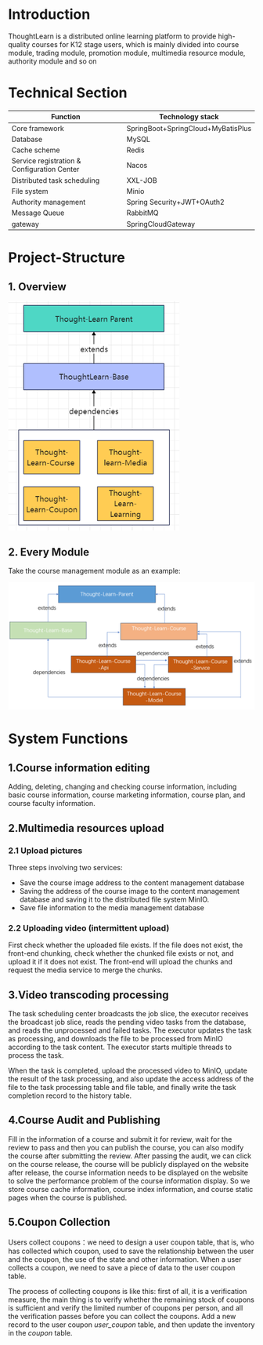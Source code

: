 # Introduction
ThoughtLearn is a distributed online learning platform to provide high-quality courses for K12 stage users, which is mainly divided into course module, trading module, promotion module, multimedia resource module, authority module and so on


# Technical Section

| Function |Technology stack                   | 
|--|------------------------------------|
| Core framework | SpringBoot+SpringCloud+MyBatisPlus |         
| Database | MySQL                              |      
| Cache scheme| Redis                              |         
| Service registration & Configuration Center | Nacos                              |
| Distributed task scheduling | XXL-JOB                            |         
| File system | Minio                              |         
| Authority management | Spring Security+JWT+OAuth2         |         
| Message Queue | RabbitMQ                           |   
| gateway | SpringCloudGateway                 |  

# Project-Structure

## 1. Overview

<img src="asset/image-20230818102134677.png" alt="image-20210721185923635" style="zoom:80%;" />

## 2. Every Module

Take the course management module as an example:

<img src="asset/image-20230818104650170.png" alt="image-20210721185923635" style="zoom:80%;" />

# System Functions

## 1.Course information editing

Adding, deleting, changing and checking course information, including basic course information, course marketing information, course plan, and course faculty information.

## 2.Multimedia resources upload

### 2.1 Upload pictures

Three steps involving two services:

- Save the course image address to the content management database
- Saving the address of the course image to the content management database and saving it to the distributed file system MinIO.
- Save file information to the media management database

### 2.2 Uploading video (intermittent upload)

First check whether the uploaded file exists. If the file does not exist, the front-end chunking, check whether the chunked file exists or not, and upload it if it does not exist. The front-end will upload the chunks and request the media service to merge the chunks.

## 3.Video transcoding processing

The task scheduling center broadcasts the job slice, the executor receives the broadcast job slice, reads the pending video tasks from the database, and reads the unprocessed and failed tasks. The executor updates the task as processing, and downloads the file to be processed from MinIO according to the task content. The executor starts multiple threads to process the task.

When the task is completed, upload the processed video to MinIO, update the result of the task processing, and also update the access address of the file to the task processing table and file table, and finally write the task completion record to the history table.

## 4.Course Audit and Publishing

Fill in the information of a course and submit it for review, wait for the review to pass and then you can publish the course, you can also modify the course after submitting the review. After passing the audit, we can click on the course release, the course will be publicly displayed on the website after release, the course information needs to be displayed on the website to solve the performance problem of the course information display. So we store course cache information, course index information, and course static pages when the course is published.

## 5.Coupon Collection

Users collect coupons：we need to design a user coupon table, that is, who has collected which coupon, used to save the relationship between the user and the coupon, the use of the state and other information. When a user collects a coupon, we need to save a piece of data to the user coupon table.

The process of collecting coupons is like this: first of all, it is a verification measure, the main thing is to verify whether the remaining stock of coupons is sufficient and verify the limited number of coupons per person, and all the verification passes before you can collect the coupons. Add a new record to the user coupon *user_coupon* table, and then update the inventory in the *coupon*  table.

